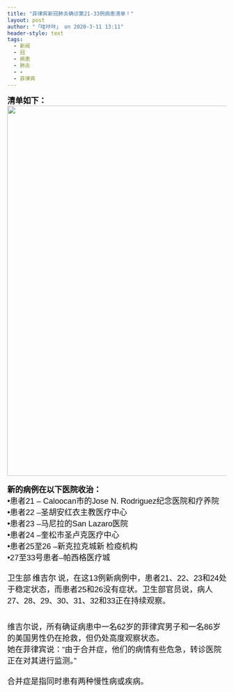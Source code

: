 ```yaml
---
title: "菲律宾新冠肺炎确诊第21-33例病患清单！"
layout: post
author: "「哇咔咔」 on 2020-3-11 13:11"
header-style: text
tags:
  - 新闻
  - 冠
  - 病患
  - 肺炎
  - -
  - 菲律宾
---
```


<head></head>
<body>
 <div align="left"> 
  <font style="color:rgb(16, 16, 16)"><font face="robotoregular, sans-serif"><font style="font-size:18px"><strong>清单如下：</strong></font></font></font> 
 </div> 
 <div align="left"> 
  <ignore_js_op> 
   <img aid="1340643" src="https://bbs.boniu123.cc/data/attachment/forum/202003/10/200700unz3n5qdldah37jh.png" zoomfile="data/attachment/forum/202003/10/200700unz3n5qdldah37jh.png" file="data/attachment/forum/202003/10/200700unz3n5qdldah37jh.png" width="850" inpost="1"> 
   <div class="tip tip_4 aimg_tip" id="aimg_1340643_menu" style="position: absolute; display: none" disautofocus="true"> 
    <div class="xs0"> 
     <p><strong>1.png</strong> <em class="xg1">(189.85 KB, 下载次数: 0)</em></p> 
     <p> <a href="forum.php?mod=attachment&amp;aid=MTM0MDY0M3xjYWM0YzM1M3wxNTgzOTA4MTE0fDB8NTc3NjI5&amp;nothumb=yes" target="_blank">下载附件</a> &nbsp;<a href="javascript:;" onclick="showWindow(this.id, this.getAttribute('url'), 'get', 0);" id="savephoto_1340643" url="home.php?mod=spacecp&amp;ac=album&amp;op=saveforumphoto&amp;aid=1340643&amp;handlekey=savephoto_1340643">保存到相册</a> </p> 
     <p class="xg1 y"><span title="2020-3-10 20:07">昨天&nbsp;20:07</span> 上传</p> 
    </div> 
    <div class="tip_horn"></div> 
   </div> 
  </ignore_js_op> 
 </div>
 <br> 
 <div align="left"> 
  <font style="color:rgb(16, 16, 16)"><font face="robotoregular, sans-serif"><font style="font-size:18px"><strong>新的病例在以下医院收治：</strong></font></font></font> 
 </div> 
 <div align="left"> 
  <font style="color:rgb(16, 16, 16)"><font face="robotoregular, sans-serif"><font style="font-size:18px">•患者21 – Caloocan市的Jose N. Rodriguez纪念医院和疗养院<br> •患者22 –圣胡安红衣主教医疗中心<br> •患者23 –马尼拉的San Lazaro医院 <br> •患者24 –奎松市圣卢克医疗中心 <br> •患者25至26 –新克拉克城新</font></font></font> 
  <font style="color:rgb(16, 16, 16)"><font face="robotoregular, sans-serif"><font style="font-size:18px">检疫机构</font></font></font> 
 </div> 
 <div align="left"> 
  <font style="color:rgb(16, 16, 16)"><font face="robotoregular, sans-serif"><font style="font-size:18px">•27至33号患者–帕西格医疗城 </font></font></font> 
 </div> 
 <div align="left"> 
  <font style="color:rgb(16, 16, 16)"><font face="robotoregular, sans-serif"><font style="font-size:18px"><br> </font></font></font> 
 </div> 
 <div align="left"> 
  <font style="color:rgb(16, 16, 16)"><font face="robotoregular, sans-serif"><font style="font-size:18px">卫生部</font></font></font> 
  <font color="#0600"><font face="robotoregular, sans-serif"><font style="font-size:18px">维吉尔</font></font></font> 
  <font style="color:rgb(16, 16, 16)"><font face="robotoregular, sans-serif"><font style="font-size:18px">说，在这13例新病例中，患者21、22、23和24处于稳定状态，而患者25和26没有症状。卫生部官员说，病人27、28、29、30、31、32和33正在持续观察。 </font></font></font> 
 </div>
 <br> 
 <br> 
 <div align="left"> 
  <font style="color:rgb(16, 16, 16)"><font face="robotoregular, sans-serif"><font style="font-size:18px">维吉尔说，所有确证病患中一名62岁的菲律宾男子和一名86岁的美国男性仍在抢救，但仍处高度观察状态。</font></font></font> 
 </div> 
 <div align="left"> 
  <font style="color:rgb(16, 16, 16)"><font face="robotoregular, sans-serif"><font style="font-size:18px">她在菲律宾说：“由于合并症，他们的病情有些危急，转诊医院正在对其进行监测。” </font></font></font> 
 </div> 
 <div align="left"> 
  <font style="color:rgb(16, 16, 16)"><font face="robotoregular, sans-serif"><font style="font-size:18px"><br> </font></font></font> 
 </div> 
 <div align="left"> 
  <font style="color:rgb(16, 16, 16)"><font face="robotoregular, sans-serif"><font style="font-size:18px">合并症是指同时患有两种慢性病或疾病。</font></font></font> 
 </div>
 <br> 
 <br> 
 <br>
</body>


